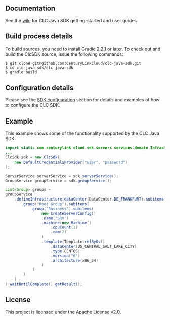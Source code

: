 Documentation
-------------
See the [wiki](https://github.com/LioK/clc-java-sdk-docs2/wiki) for CLC Java SDK getting-started and user guides.

Build process details
---------------------
To build sources, you need to install Gradle 2.2.1 or later. To check out and build the ClcSDK source, issue the following commands:

```
$ git clone git@github.com:CenturyLinkCloud/clc-java-sdk.git
$ cd clc-java-sdk/clc-java-sdk
$ gradle build
```

Configuration details
---------------------

Please see the [SDK configuration](https://github.com/LioK/clc-java-sdk-docs2/wiki/2.11-SDK-configuration) section for details and examples of how to configure the CLC SDK.

Example
-------
This example shows some of the functionality supported by the CLC Java SDK:
```java
import static com.centurylink.cloud.sdk.servers.services.domain.InfrastructureConfig.dataCenter;
...
ClcSdk sdk = new ClcSdk(
    new DefaultCredentialsProvider("user", "password")
);

ServerService serverService = sdk.serverService();
GroupService groupService = sdk.groupService();

List<Group> groups = 
groupService
    .defineInfrastructure(dataCenter(DataCenter.DE_FRANKFURT).subitems(
        group("Root Group").subitems(
            group("Business").subitems(
                new CreateServerConfig()
                .name("SRV")
                .machine(new Machine()
                    .cpuCount(1)
                    .ram(2)
                )
                .template(Template.refByOs()
                    .dataCenter(US_CENTRAL_SALT_LAKE_CITY)
                    .type(CENTOS)
                    .version("6")
                    .architecture(x86_64)
                )
            )
        )
    )
).waitUntilComplete().getResult();
```

License
-------
This project is licensed under the [Apache License v2.0](http://www.apache.org/licenses/LICENSE-2.0.html).